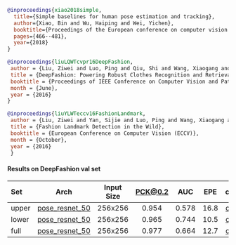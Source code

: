 <!-- [ALGORITHM] -->

```bibtex
@inproceedings{xiao2018simple,
  title={Simple baselines for human pose estimation and tracking},
  author={Xiao, Bin and Wu, Haiping and Wei, Yichen},
  booktitle={Proceedings of the European conference on computer vision (ECCV)},
  pages={466--481},
  year={2018}
}
```

<!-- [DATASET] -->

```bibtex
@inproceedings{liuLQWTcvpr16DeepFashion,
 author = {Liu, Ziwei and Luo, Ping and Qiu, Shi and Wang, Xiaogang and Tang, Xiaoou},
 title = {DeepFashion: Powering Robust Clothes Recognition and Retrieval with Rich Annotations},
 booktitle = {Proceedings of IEEE Conference on Computer Vision and Pattern Recognition (CVPR)},
 month = {June},
 year = {2016}
}
```

<!-- [DATASET] -->

```bibtex
@inproceedings{liuYLWTeccv16FashionLandmark,
 author = {Liu, Ziwei and Yan, Sijie and Luo, Ping and Wang, Xiaogang and Tang, Xiaoou},
 title = {Fashion Landmark Detection in the Wild},
 booktitle = {European Conference on Computer Vision (ECCV)},
 month = {October},
 year = {2016}
 }
```

#### Results on DeepFashion val set

|Set   | Arch  | Input Size | PCK@0.2 |  AUC  |  EPE  | ckpt    | log     |
| :--- | :---: | :--------: | :------: | :------: | :------: |:------: |:------: |
|upper | [pose_resnet_50](/configs/fashion/2D_Kpt_SV_RGB_Img/topdown_hm/deepfashion/res50_deepfashion_upper_256x192.py) | 256x256 | 0.954 | 0.578 | 16.8 | [ckpt](https://download.openmmlab.com/mmpose/fashion/resnet/res50_deepfashion_upper_256x192-41794f03_20210124.pth) | [log](https://download.openmmlab.com/mmpose/fashion/resnet/res50_deepfashion_upper_256x192_20210124.log.json) |
|lower | [pose_resnet_50](/configs/fashion/2D_Kpt_SV_RGB_Img/topdown_hm/deepfashion/res50_deepfashion_lower_256x192.py) | 256x256 | 0.965 | 0.744 | 10.5 | [ckpt](https://download.openmmlab.com/mmpose/fashion/resnet/res50_deepfashion_lower_256x192-1292a839_20210124.pth) | [log](https://download.openmmlab.com/mmpose/fashion/resnet/res50_deepfashion_lower_256x192_20210124.log.json) |
|full  | [pose_resnet_50](/configs/fashion/2D_Kpt_SV_RGB_Img/topdown_hm/deepfashion/res50_deepfashion_full_256x192.py)  | 256x256 | 0.977 | 0.664 | 12.7 | [ckpt](https://download.openmmlab.com/mmpose/fashion/resnet/res50_deepfashion_full_256x192-0dbd6e42_20210124.pth) | [log](https://download.openmmlab.com/mmpose/fashion/resnet/res50_deepfashion_full_256x192_20210124.log.json) |
